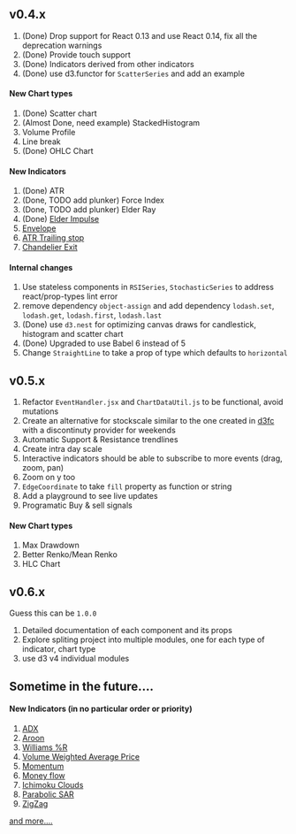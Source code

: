 ## v0.4.x

1. (Done) Drop support for React 0.13 and use React 0.14, fix all the deprecation warnings
1. (Done) Provide touch support
1. (Done) Indicators derived from other indicators
1. (Done) use d3.functor for `ScatterSeries` and add an example

#### New Chart types
1. (Done) Scatter chart
1. (Almost Done, need example) StackedHistogram
1. Volume Profile
1. Line break
1. (Done) OHLC Chart

#### New Indicators
1. (Done) ATR
1. (Done, TODO add plunker) Force Index
1. (Done, TODO add plunker) Elder Ray
1. (Done) [Elder Impulse](http://stockcharts.com/school/doku.php?id=chart_school:chart_analysis:elder_impulse_system)
1. [Envelope](http://www.investopedia.com/terms/e/envelope.asp?optm=sa_v2)
1. [ATR Trailing stop](http://www.incrediblecharts.com/indicators/atr_average_true_range_trailing_stops.php)
1. [Chandelier Exit](http://stockcharts.com/school/doku.php?id=chart_school:technical_indicators:chandelier_exit)

#### Internal changes
1. Use stateless components in `RSISeries`, `StochasticSeries` to address react/prop-types lint error
1. remove dependency `object-assign` and add dependency `lodash.set`, `lodash.get`, `lodash.first`, `lodash.last`
1. (Done) use `d3.nest` for optimizing canvas draws for candlestick, histogram and scatter chart
1. (Done) Upgraded to use Babel 6 instead of 5
1. Change `StraightLine` to take a prop of type which defaults to `horizontal`

## v0.5.x

1. Refactor `EventHandler.jsx` and `ChartDataUtil.js` to be functional, avoid mutations
1. Create an alternative for stockscale similar to the one created in [d3fc](https://github.com/ScottLogic/d3fc) with a discontinuty provider for weekends
1. Automatic Support & Resistance trendlines
1. Create intra day scale
1. Interactive indicators should be able to subscribe to more events (drag, zoom, pan)
1. Zoom on y too
1. `EdgeCoordinate` to take `fill` property as function or string
1. Add a playground to see live updates
1. Programatic Buy & sell signals

#### New Chart types
1. Max Drawdown
1. Better Renko/Mean Renko
1. HLC Chart

## v0.6.x

Guess this can be `1.0.0`

1. Detailed documentation of each component and its props
1. Explore spliting project into multiple modules, one for each type of indicator, chart type
1. use d3 v4 individual modules


## Sometime in the future....

#### New Indicators (in no particular order or priority)
1. [ADX](http://stockcharts.com/school/doku.php?id=chart_school:technical_indicators:average_directional_index_adx)
1. [Aroon](http://stockcharts.com/school/doku.php?id=chart_school:technical_indicators:aroon)
1. [Williams %R](http://stockcharts.com/school/doku.php?id=chart_school%3Atechnical_indicators%3Awilliams_r)
1. [Volume Weighted Average Price ](http://stockcharts.com/school/doku.php?id=chart_school:technical_indicators:vwap_intraday)
1. [Momentum](http://www.incrediblecharts.com/indicators/momentum.php)
1. [Money flow](http://stockcharts.com/school/doku.php?id=chart_school:technical_indicators:money_flow_index_mfi)
1. [Ichimoku Clouds](http://stockcharts.com/school/doku.php?id=chart_school:technical_indicators:ichimoku_cloud)
1. [Parabolic SAR](http://stockcharts.com/school/doku.php?id=chart_school:technical_indicators:parabolic_sar)
1. [ZigZag](http://stockcharts.com/school/doku.php?id=chart_school:technical_indicators:zigzag)


[and more....](http://stockcharts.com/school/doku.php?id=chart_school:technical_indicators)